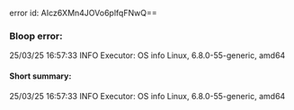 error id: AIcz6XMn4JOVo6plfqFNwQ==
### Bloop error:

25/03/25 16:57:33 INFO Executor: OS info Linux, 6.8.0-55-generic, amd64
#### Short summary: 

25/03/25 16:57:33 INFO Executor: OS info Linux, 6.8.0-55-generic, amd64